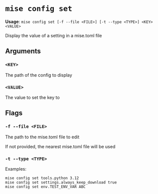 # `mise config set`

**Usage**: `mise config set [-f --file <FILE>] [-t --type <TYPE>] <KEY> <VALUE>`

Display the value of a setting in a mise.toml file

## Arguments

### `<KEY>`

The path of the config to display

### `<VALUE>`

The value to set the key to

## Flags

### `-f --file <FILE>`

The path to the mise.toml file to edit

If not provided, the nearest mise.toml file will be used

### `-t --type <TYPE>`

Examples:

    mise config set tools.python 3.12
    mise config set settings.always_keep_download true
    mise config set env.TEST_ENV_VAR ABC
